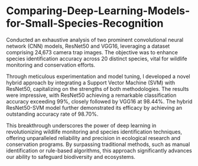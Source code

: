 # Comparing-Deep-Learning-Models-for-Small-Species-Recognition

Conducted an exhaustive analysis of two prominent convolutional neural network (CNN) models, ResNet50 and VGG16, leveraging a dataset comprising 24,673 camera trap images. The objective was to enhance species identification accuracy across 20 distinct species, vital for wildlife monitoring and conservation efforts.

Through meticulous experimentation and model tuning, I developed a novel hybrid approach by integrating a Support Vector Machine (SVM) with ResNet50, capitalizing on the strengths of both methodologies. The results were impressive, with ResNet50 achieving a remarkable classification accuracy exceeding 99%, closely followed by VGG16 at 98.44%. The hybrid ResNet50-SVM model further demonstrated its efficacy by achieving an outstanding accuracy rate of 98.70%.

This breakthrough underscores the power of deep learning in revolutionizing wildlife monitoring and species identification techniques, offering unparalleled reliability and precision in ecological research and conservation programs. By surpassing traditional methods, such as manual identification or rule-based algorithms, this approach significantly advances our ability to safeguard biodiversity and ecosystems.
